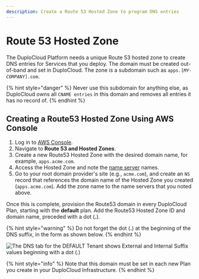 ```yaml
---
description: Create a Route 53 Hosted Zone to program DNS entries
---
```


# Route 53 Hosted Zone

The DuploCloud Platform needs a unique Route 53 hosted zone to create DNS entries for Services that you deploy. The domain must be created out-of-band and set in DuploCloud. The zone is a subdomain such as `apps.[`_`MY-COMPANY`_`].com`.&#x20;

{% hint style="danger" %}
Never use this subdomain for anything else, as DuploCloud owns all `CNAME entries` in this domain and removes all entries it has no record of.
{% endhint %}

## Creating a Route53 Hosted Zone Using AWS Console

1. Log in to [AWS Console](https://aws.amazon.com/console/).
2. Navigate to **Route 53 and Hosted Zones**.&#x20;
3. Create a new Route53 Hosted Zone with the desired domain name, for example, `apps.acme.com`.&#x20;
4. Access the Hosted Zone and note the [name server](https://docs.aws.amazon.com/Route53/latest/APIReference/API\_domains\_Nameserver.html) names.
5. Go to your root domain provider's site (e.g., `acme.com`), and create an `NS` record that references the domain name of the Hosted Zone you created (`apps.acme.com`). Add the zone name to the name servers that you noted above.

Once this is complete, provision the Route53 domain in every DuploCloud Plan, starting with the **default** plan. Add the Route53 Hosted Zone ID and domain name, preceded with a dot (**.**).

{% hint style="warning" %}
Do not forget the dot (**.**) at the beginning of the DNS suffix, in the form as shown below.
{% endhint %}

![The DNS tab for the DEFAULT Tenant shows External and Internal Suffix values beginning with a dot (.)](<../../.gitbook/assets/image (18) (2).png>)

{% hint style="info" %}
Note that this domain must be set in each new Plan you create in your DuploCloud Infrastructure.
{% endhint %}
